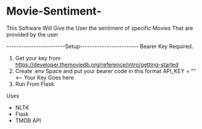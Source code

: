 # Movie-Sentiment-
This Software Will Give the User the sentiment of specific Movies That are provided by the user

------------------------Setup------------------------
Bearer Key Required. 
1. Get your key from https://developer.themoviedb.org/reference/intro/getting-started
2. Create .env Space and put your bearer code in this format API_KEY = "" <-- Your Key Goes here
3. Run From Flask



Uses 
- NLTK
- Flask
- TMDB API
